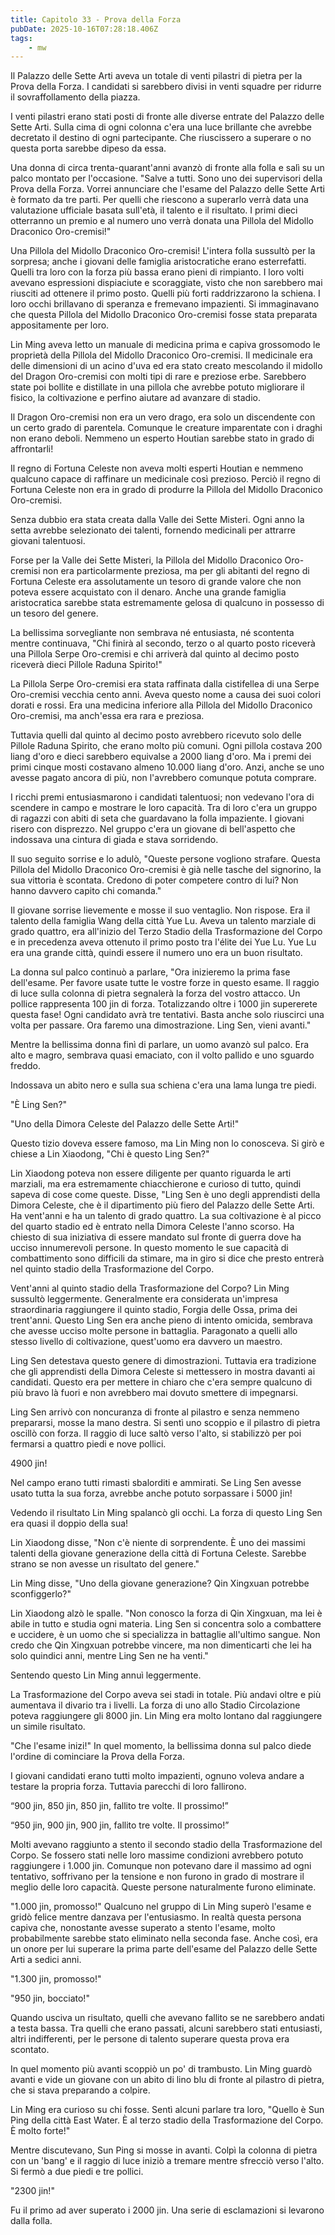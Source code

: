 ```yaml
---
title: Capitolo 33 - Prova della Forza
pubDate: 2025-10-16T07:28:18.406Z
tags:
    - mw
---
```



Il Palazzo delle Sette Arti aveva un totale di venti pilastri di pietra per la Prova della Forza. I candidati si sarebbero divisi in venti squadre per ridurre il sovraffollamento della piazza.


I venti pilastri erano stati posti di fronte alle diverse entrate del Palazzo delle Sette Arti. Sulla cima di ogni colonna c'era una luce brillante che avrebbe decretato il destino di ogni partecipante. Che riuscissero a superare o no questa porta  sarebbe dipeso da essa.


Una donna di circa trenta-quarant'anni avanzò di fronte alla folla e salì su un palco montato per l'occasione. "Salve a tutti. Sono uno dei supervisori della Prova della Forza. Vorrei annunciare che l'esame del Palazzo delle Sette Arti è formato da tre parti. Per quelli che riescono a superarlo verrà data una valutazione ufficiale basata sull'età, il talento e il risultato. I primi dieci otterranno un premio e al numero uno verrà donata una Pillola del Midollo Draconico Oro-cremisi!"


Una Pillola del Midollo Draconico Oro-cremisi! L'intera folla sussultò per la sorpresa; anche i giovani delle famiglia aristocratiche erano esterrefatti. Quelli tra loro con la forza più bassa erano pieni di rimpianto. I loro volti avevano espressioni dispiaciute e scoraggiate, visto che non sarebbero mai riusciti ad ottenere il primo posto. Quelli più forti raddrizzarono la schiena. I loro occhi brillavano di speranza e fremevano impazienti. Si immaginavano che questa Pillola del Midollo Draconico Oro-cremisi fosse stata preparata appositamente per loro.


Lin Ming aveva letto un manuale di medicina prima e capiva grossomodo le proprietà della Pillola del Midollo Draconico Oro-cremisi. Il medicinale era delle dimensioni di un acino d'uva ed era stato creato mescolando il midollo del Dragon Oro-cremisi con molti tipi di rare e preziose erbe. Sarebbero state poi bollite e distillate in una pillola che avrebbe potuto migliorare il fisico, la coltivazione e perfino aiutare ad avanzare di stadio.


Il Dragon Oro-cremisi non era un vero drago, era solo un discendente con un certo grado di parentela. Comunque le creature imparentate con i draghi non erano deboli. Nemmeno un esperto Houtian sarebbe stato in grado di affrontarli!


Il regno di Fortuna Celeste non aveva molti esperti Houtian e nemmeno qualcuno capace di raffinare un medicinale così prezioso. Perciò il regno di Fortuna Celeste non era in grado di produrre la Pillola del Midollo Draconico Oro-cremisi.


Senza dubbio era stata creata dalla Valle dei Sette Misteri. Ogni anno la setta avrebbe selezionato dei talenti, fornendo medicinali per attrarre giovani talentuosi.


Forse per la Valle dei Sette Misteri, la Pillola del Midollo Draconico Oro-cremisi non era particolarmente preziosa, ma per gli abitanti del regno di Fortuna Celeste era assolutamente un tesoro di grande valore che non poteva essere acquistato con il denaro. Anche una grande famiglia aristocratica sarebbe stata estremamente gelosa di qualcuno in possesso di un tesoro del genere.


La bellissima sorvegliante non sembrava né entusiasta, né scontenta mentre continuava, "Chi finirà al secondo, terzo o al quarto posto riceverà una Pillola Serpe Oro-cremisi e chi arriverà dal quinto al decimo posto riceverà dieci Pillole Raduna Spirito!"


La Pillola Serpe Oro-cremisi era stata raffinata dalla cistifellea di una Serpe Oro-cremisi vecchia cento anni. Aveva questo nome a causa dei suoi colori dorati e rossi. Era una medicina inferiore alla Pillola del Midollo Draconico Oro-cremisi, ma anch'essa era rara e preziosa.


Tuttavia quelli dal quinto al decimo posto avrebbero ricevuto solo delle Pillole Raduna Spirito, che erano molto più comuni. Ogni pillola costava 200 liang d'oro e dieci sarebbero equivalse a 2000 liang d'oro. Ma i premi dei primi cinque mosti costavano almeno 10.000 liang d'oro. Anzi, anche se uno avesse pagato ancora di più, non l'avrebbero comunque potuta comprare.


I ricchi premi entusiasmarono i candidati talentuosi; non vedevano l'ora di scendere in campo e mostrare le loro capacità. Tra di loro c'era un gruppo di ragazzi con abiti di seta che guardavano la folla impaziente. I giovani risero con disprezzo. Nel gruppo c'era un giovane di bell'aspetto che indossava una cintura di giada e stava sorridendo.


Il suo seguito sorrise e lo adulò, "Queste persone vogliono strafare. Questa Pillola del Midollo Draconico Oro-cremisi è già nelle tasche del signorino, la sua vittoria è scontata. Credono di poter competere contro di lui? Non hanno davvero capito chi comanda."


Il giovane sorrise lievemente e mosse il suo ventaglio. Non rispose. Era il talento della famiglia Wang della città Yue Lu. Aveva un talento marziale di grado quattro, era all'inizio del Terzo Stadio della Trasformazione del Corpo e in precedenza aveva ottenuto il primo posto tra l'élite dei Yue Lu. Yue Lu era una grande città, quindi essere il numero uno era un buon risultato.


La donna sul palco continuò a parlare, "Ora inizieremo la prima fase dell'esame.
Per favore usate tutte le vostre forze in questo esame. Il raggio di luce sulla colonna di pietra segnalerà la forza del vostro attacco. Un pollice rappresenta 100 jin di forza. Totalizzando oltre i 1000 jin supererete questa fase! Ogni candidato avrà tre tentativi. Basta anche solo riuscirci una volta per passare. Ora faremo una dimostrazione. Ling Sen, vieni avanti."


Mentre la bellissima donna finì di parlare, un uomo avanzò sul palco. Era alto e magro, sembrava quasi emaciato, con il volto pallido e uno sguardo freddo.


Indossava un abito nero e sulla sua schiena c'era una lama lunga tre piedi.


"È Ling Sen?"


"Uno della Dimora Celeste del Palazzo delle Sette Arti!"


Questo tizio doveva essere famoso, ma Lin Ming non lo conosceva. Si girò e chiese a Lin Xiaodong, "Chi è questo Ling Sen?"


Lin Xiaodong poteva non essere diligente per quanto riguarda le arti marziali, ma era estremamente chiacchierone e curioso di tutto, quindi sapeva di cose come queste. Disse, "Ling Sen è uno degli apprendisti della Dimora Celeste, che è il dipartimento più fiero del Palazzo delle Sette Arti. Ha vent'anni e ha un talento di grado quattro. La sua coltivazione è al picco del quarto stadio ed è entrato nella Dimora Celeste l'anno scorso. Ha chiesto di sua iniziativa di essere mandato sul fronte di guerra dove ha ucciso innumerevoli persone. In questo momento le sue capacità di combattimento sono difficili da stimare, ma in giro si dice che presto entrerà nel quinto stadio della Trasformazione del Corpo.


Vent'anni al quinto stadio della Trasformazione del Corpo? Lin Ming sussultò leggermente.
Generalmente era considerata un'impresa straordinaria raggiungere il quinto stadio, Forgia delle Ossa, prima dei trent'anni. Questo Ling Sen era anche pieno di intento omicida, sembrava che avesse ucciso molte persone in battaglia. Paragonato a quelli allo stesso livello di coltivazione, quest'uomo era davvero un maestro.


Ling Sen detestava questo genere di dimostrazioni. Tuttavia era tradizione che gli apprendisti della Dimora Celeste si mettessero in mostra davanti ai candidati. Questo era per mettere in chiaro che c'era sempre qualcuno di più bravo là fuori e non avrebbero mai dovuto smettere di impegnarsi.


Ling Sen arrivò con noncuranza di fronte al pilastro e senza nemmeno prepararsi, mosse la mano destra. Si sentì uno scoppio e il pilastro di pietra oscillò con forza. Il raggio di luce saltò verso l'alto, si stabilizzò per poi fermarsi a quattro piedi e nove pollici.


4900 jin!


Nel campo erano tutti rimasti sbalorditi e ammirati. Se Ling Sen avesse usato tutta la sua forza, avrebbe anche potuto sorpassare i 5000 jin!


Vedendo il risultato Lin Ming spalancò gli occhi. La forza di questo Ling Sen era quasi il doppio della sua!


Lin Xiaodong disse, "Non c'è niente di sorprendente. È uno dei massimi talenti della giovane generazione della città di Fortuna Celeste. Sarebbe strano se non avesse un risultato del genere."


Lin Ming disse, "Uno della giovane generazione? Qin Xingxuan potrebbe sconfiggerlo?"


Lin Xiaodong alzò le spalle. "Non conosco la forza di Qin Xingxuan, ma lei è abile in tutto e studia ogni materia. Ling Sen si concentra solo a combattere e uccidere, è un uomo che si specializza in battaglie all'ultimo sangue. Non credo che Qin Xingxuan potrebbe vincere, ma non dimenticarti che lei ha solo quindici anni, mentre Ling Sen ne ha venti."


Sentendo questo Lin Ming annuì leggermente.


La Trasformazione del Corpo aveva sei stadi in totale. Più andavi oltre e più aumentava il divario tra i livelli. La forza di uno allo Stadio Circolazione poteva raggiungere gli 8000 jin. Lin Ming era molto lontano dal raggiungere un simile risultato.


"Che l'esame inizi!" In quel momento, la bellissima donna sul palco diede l'ordine di cominciare la Prova della Forza.


I giovani candidati erano tutti molto impazienti, ognuno voleva andare a testare la propria forza.
Tuttavia parecchi di loro fallirono.


“900 jin, 850 jin, 850 jin, fallito tre volte. Il prossimo!”


“950 jin, 900 jin, 900 jin, fallito tre volte. Il prossimo!”


Molti avevano raggiunto a stento il secondo stadio della Trasformazione del Corpo. Se fossero stati nelle loro massime condizioni avrebbero potuto raggiungere i 1.000 jin. Comunque non potevano dare il massimo ad ogni tentativo, soffrivano per la tensione e non furono in grado di mostrare il meglio delle loro capacità. Queste persone naturalmente furono eliminate.


"1.000 jin, promosso!" Qualcuno nel gruppo di Lin Ming superò l'esame e gridò felice mentre danzava per l'entusiasmo. In realtà questa persona capiva che, nonostante avesse superato a stento l'esame, molto probabilmente sarebbe stato eliminato nella seconda fase. Anche così, era un onore per lui superare la prima parte dell'esame del Palazzo delle Sette Arti a sedici anni.


"1.300 jin, promosso!"


"950 jin, bocciato!"


Quando usciva un risultato, quelli che avevano fallito se ne sarebbero andati a testa bassa. Tra quelli che erano passati, alcuni sarebbero stati entusiasti, altri indifferenti, per le persone di talento superare questa prova era scontato.


In quel momento più avanti scoppiò un po' di trambusto. Lin Ming guardò avanti e vide un giovane con un abito di lino blu di fronte al pilastro di pietra, che si stava preparando a colpire.


Lin Ming era curioso su chi fosse. Sentì alcuni parlare tra loro, "Quello è Sun Ping della città East Water. È al terzo stadio della Trasformazione del Corpo. È molto forte!"


Mentre discutevano, Sun Ping si mosse in avanti. Colpì la colonna di pietra con un 'bang' e il raggio di luce iniziò a tremare mentre sfrecciò verso l'alto. Si fermò a due piedi e tre pollici.


"2300 jin!"


Fu il primo ad aver superato i 2000 jin. Una serie di esclamazioni si levarono dalla folla.
                                


                                



